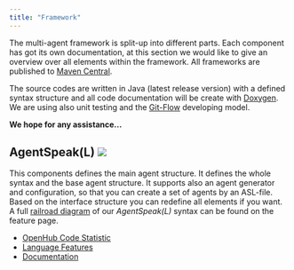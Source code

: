 ```yaml
---
title: "Framework"
---
```

The multi-agent framework is split-up into different parts. Each component has got its own documentation, at this section we would like to give an overview over all elements within the framework. All frameworks are published to [Maven Central](htt://mvnrepository.com).

The source codes are written in Java (latest release version) with a defined syntax structure and all code documentation will be create with [Doxygen](http://www.doxygen.org). We are using also unit testing and the [Git-Flow](http://nvie.com/posts/a-successful-git-branching-model/) developing model. 

__We hope for any assistance...__


## AgentSpeak(L) ![](https://camo.githubusercontent.com/91d144939950611f83510276f546163e62f3f0f1/68747470733a2f2f636972636c6563692e636f6d2f67682f4c696768744a61736f6e2f4167656e74537065616b2e7376673f7374796c653d736869656c64)

This components defines the main agent structure. It defines the whole syntax and the base agent structure. It supports also an agent generator and configuration, so that you can create a set of agents by an ASL-file. Based on the interface structure you can redefine all elements if you want. A full [railroad diagram](https://en.wikipedia.org/wiki/Syntax_diagram) of our _AgentSpeak(L)_ syntax can be found on the feature page.

* [OpenHub Code Statistic](https://www.openhub.net/p/LightJason-AgentSpeak)
* [Language Features](agentspeak)
* [Documentation](http://lightjason.github.io/AgentSpeak/)
